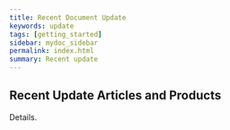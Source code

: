 ```yaml
---
title: Recent Document Update
keywords: update
tags: [getting_started]
sidebar: mydoc_sidebar
permalink: index.html
summary: Recent update
---
```


## Recent Update Articles and Products

Details.


